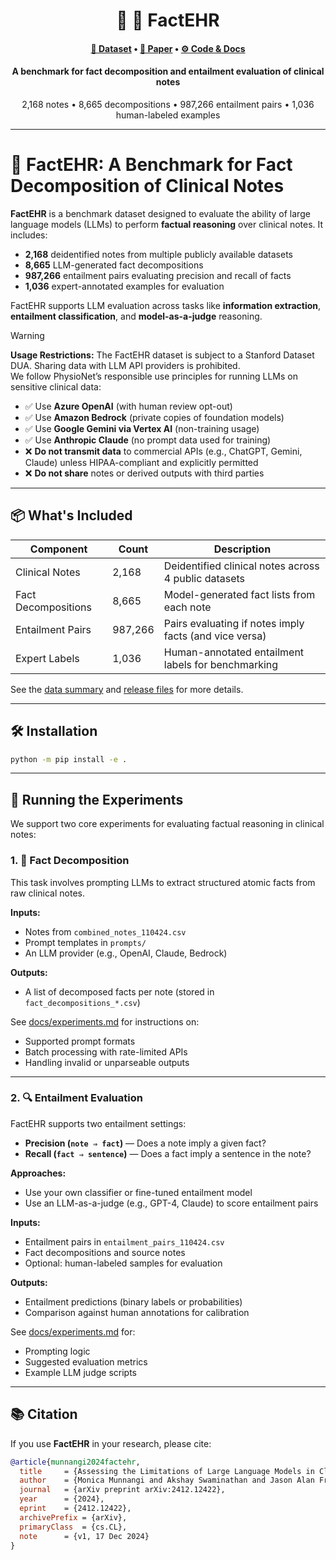 <div align="center">
  <h1>📄 🧠 FactEHR</h1>
  <h4>
    <a href="https://stanford.redivis.com/datasets/bckk-15p0mwmz7">💾 Dataset</a> • 
    <a href="https://arxiv.org/abs/2412.12422">📝 Paper</a> • 
    <a href="https://github.com/som-shahlab/factehr">⚙️ Code & Docs</a>
  </h4>
  <h4>A benchmark for fact decomposition and entailment evaluation of clinical notes</h4>
  <p>
    2,168 notes • 8,665 decompositions • 987,266 entailment pairs • 1,036 human-labeled examples
  </p>
</div>

---

# 🧠 FactEHR: A Benchmark for Fact Decomposition of Clinical Notes

**FactEHR** is a benchmark dataset designed to evaluate the ability of large language models (LLMs) to perform **factual reasoning** over clinical notes. It includes:

- **2,168** deidentified notes from multiple publicly available datasets  
- **8,665** LLM-generated fact decompositions  
- **987,266** entailment pairs evaluating precision and recall of facts  
- **1,036** expert-annotated examples for evaluation

FactEHR supports LLM evaluation across tasks like **information extraction**, **entailment classification**, and **model-as-a-judge** reasoning.

> [!WARNING]  
> **Usage Restrictions:** The FactEHR dataset is subject to a Stanford Dataset DUA. Sharing data with LLM API providers is prohibited.  
> We follow PhysioNet’s responsible use principles for running LLMs on sensitive clinical data:
> 
> - ✅ Use **Azure OpenAI** (with human review opt-out)  
> - ✅ Use **Amazon Bedrock** (private copies of foundation models)  
> - ✅ Use **Google Gemini via Vertex AI** (non-training usage)  
> - ✅ Use **Anthropic Claude** (no prompt data used for training)
> - ❌ **Do not transmit data** to commercial APIs (e.g., ChatGPT, Gemini, Claude) unless HIPAA-compliant and explicitly permitted  
> - ❌ **Do not share** notes or derived outputs with third parties

---

## 📦 What's Included

| Component          | Count     | Description                                               |
|-------------------|-----------|-----------------------------------------------------------|
| Clinical Notes     | 2,168     | Deidentified clinical notes across 4 public datasets      |
| Fact Decompositions | 8,665     | Model-generated fact lists from each note                |
| Entailment Pairs   | 987,266   | Pairs evaluating if notes imply facts (and vice versa)   |
| Expert Labels      | 1,036     | Human-annotated entailment labels for benchmarking        |

See the [data summary](docs/dataset_summary.md) and [release files](docs/release_files.md) for more details.

---

## 🛠️ Installation

```bash
python -m pip install -e .
```
---

## 🧪 Running the Experiments

We support two core experiments for evaluating factual reasoning in clinical notes:

### 1. 🧩 Fact Decomposition

This task involves prompting LLMs to extract structured atomic facts from raw clinical notes.

**Inputs:**
- Notes from `combined_notes_110424.csv`
- Prompt templates in `prompts/`
- An LLM provider (e.g., OpenAI, Claude, Bedrock)

**Outputs:**
- A list of decomposed facts per note (stored in `fact_decompositions_*.csv`)

See [docs/experiments.md](docs/experiments.md#1-generating-fact-decompositions) for instructions on:
- Supported prompt formats
- Batch processing with rate-limited APIs
- Handling invalid or unparseable outputs

---

### 2. 🔍 Entailment Evaluation

FactEHR supports two entailment settings:
- **Precision (`note ⇒ fact`)** — Does a note imply a given fact?
- **Recall (`fact ⇒ sentence`)** — Does a fact imply a sentence in the note?

**Approaches:**
- Use your own classifier or fine-tuned entailment model
- Use an LLM-as-a-judge (e.g., GPT-4, Claude) to score entailment pairs

**Inputs:**
- Entailment pairs in `entailment_pairs_110424.csv`
- Fact decompositions and source notes
- Optional: human-labeled samples for evaluation

**Outputs:**
- Entailment predictions (binary labels or probabilities)
- Comparison against human annotations for calibration

See [docs/experiments.md](docs/experiments.md#2-running-llm-experiments) for:
- Prompting logic
- Suggested evaluation metrics
- Example LLM judge scripts

---


## 📚 Citation

If you use **FactEHR** in your research, please cite:

```bibtex
@article{munnangi2024factehr,
  title     = {Assessing the Limitations of Large Language Models in Clinical Fact Decomposition},
  author    = {Monica Munnangi and Akshay Swaminathan and Jason Alan Fries and Jenelle Jindal and Sanjana Narayanan and Ivan Lopez and Lucia Tu and Philip Chung and Jesutofunmi A. Omiye and Mehr Kashyap and Nigam Shah},
  journal   = {arXiv preprint arXiv:2412.12422},
  year      = {2024},
  eprint    = {2412.12422},
  archivePrefix = {arXiv},
  primaryClass  = {cs.CL},
  note      = {v1, 17 Dec 2024}
}